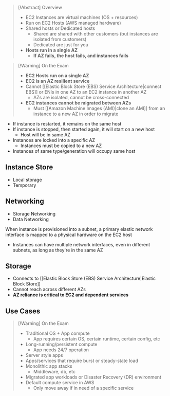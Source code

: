 >[!Abstract] Overview
> - EC2 Instances are virtual machines (OS + resources)
> - Run on EC2 Hosts (AWS managed hardware)
> - Shared hosts or Dedicated hosts
> 	- Shared are shared with other customers (but instances are isolated from customers)
> 	- Dedicated are just for you
> - **Hosts run in a single AZ**
> 	- **If AZ fails, the host fails, and instances fails**

>[!Warning] On the Exam
> - **EC2 Hosts run on a single AZ**
> - **EC2 is an AZ resilient service**
> - Cannot [[Elastic Block Store (EBS) Service Architecture|connect EBS]] or ENIs in one AZ to an EC2 instance in another AZ
> 	- AZs are isolated, cannot be cross-connected
> - **EC2 instances cannot be migrated between AZs**
> 	- Must [[Amazon Machine Images (AMI)|clone an AMI]] from an instance to a new AZ in order to migrate

- If instance is restarted, it remains on the same host
- If instance is stopped, then started again, it will start on a new host
	- Host will be in same AZ
- Instances are locked into a specific AZ
	- Instances must be copied to a new AZ
- Instances of same type/generation will occupy same host

## Instance Store

- Local storage
- Temporary

## Networking

- Storage Networking
- Data Networking

When instance is provisioned into a subnet, a primary elastic network interface is mapped to a physical hardware on the EC2 host

- Instances can have multiple network interfaces, even in different subnets, as long as they're in the same AZ

## Storage

- Connects to [[Elastic Block Store (EBS) Service Architecture|Elastic Block Store]]
- Cannot reach across different AZs
- **AZ reliance is critical to EC2 and dependent services**

## Use Cases

>[!Warning] On the Exam
> - Traditional OS + App compute
> 	- App requires certain OS, certain runtime, certain config, etc
> - Long-running/persistent compute
> 	- App needs 24/7 operation
> - Server style apps
> - Apps/services that require burst or steady-state load
> - Monolithic app stacks
> 	- Middleware, db, etc
> - Migrated app workloads or Disaster Recovery (DR) environment
> - Default compute service in AWS
> 	- Only move away if in need of a specific service